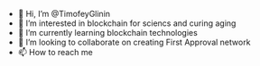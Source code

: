 - 👋 Hi, I’m @TimofeyGlinin
- 👀 I’m interested in blockchain for sciencs and curing aging
- 🌱 I’m currently learning blockchain technologies
- 💞️ I’m looking to collaborate on creating First Approval network
- 📫 How to reach me 

<!---
TimofeyGlinin/TimofeyGlinin is a ✨ special ✨ repository because its `README.md` (this file) appears on your GitHub profile.
You can click the Preview link to take a look at your changes.
--->
